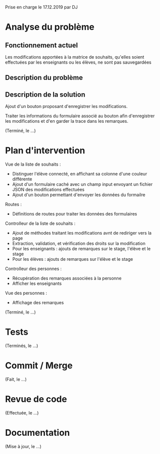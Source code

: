 Prise en charge le 17.12.2019 par DJ

# Analyse du problème

## Fonctionnement actuel

Les modifications apportées à la matrice de souhaits, qu'elles soient effectuées par les enseignants ou les élèves,
 ne sont pas sauvegardées

## Description du problème

## Description de la solution

Ajout d'un bouton proposant d'enregistrer les modifications.

Traiter les informations du formulaire associé au bouton afin d'enregistrer les modifications 
et d'en garder la trace dans les remarques.

(Terminé, le ...)

# Plan d'intervention

Vue de la liste de souhaits :
* Distinguer l'élève connecté, en affichant sa colonne d'une couleur différente
* Ajout d'un formulaire caché avec un champ input envoyant un fichier JSON des modifications effectuées
* Ajout d'un bouton permettant d'envoyer les données du formailre

Routes :
* Définitions de routes pour traiter les données des formulaires

Controlleur de la liste de souhaits :
* Ajout de méthodes traitant les modifications avnt de rediriger vers la page
* Extraction, validation, et vérification des droits sur la modification
* Pour les enseignants : ajouts de remarques sur le stage, l'élève et le stage
* Pour les élèves : ajouts de remarques sur l'élève et le stage

Controlleur des personnes :
* Récupération des remarques associées à la personne
* Afficher les enseignants

Vue des personnes :
* Affichage des remarques

(Terminé, le ...)

# Tests

(Terminés, le ...)

# Commit / Merge

(Fait, le ...)

# Revue de code

(Effectuée, le ...)

# Documentation

(Mise à jour, le ...)